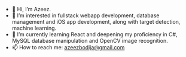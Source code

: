 - 👋 Hi, I’m Azeez.
- 👀 I’m interested in fullstack webapp development, database management and iOS app development, along with target detection, machine learning.
- 🌱 I’m currently learning React and deepening my proficiency in C#, MySQL database manipulation and OpenCV image recognition.
- 📫 How to reach me: azeezbodija@gmail.com

<!---
azeezb/azeezb is a ✨ special ✨ repository because its `README.md` (this file) appears on your GitHub profile.
You can click the Preview link to take a look at your changes.
--->
